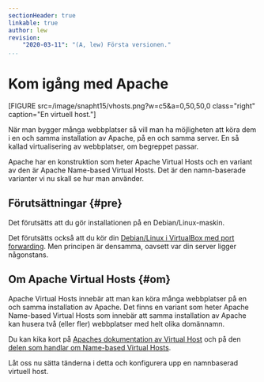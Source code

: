 ```yaml
---
sectionHeader: true
linkable: true
author: lew
revision:
    "2020-03-11": "(A, lew) Första versionen."
...
```


Kom igång med Apache
=======================

[FIGURE src=/image/snapht15/vhosts.png?w=c5&a=0,50,50,0 class="right" caption="En virtuell host."]

När man bygger många webbplatser så vill man ha möjligheten att köra dem i en och samma installation av Apache, på en och samma server. En så kallad virtualisering av webbplatser, om begreppet passar.

Apache har en konstruktion som heter Apache Virtual Hosts och en variant av den är Apache Name-based Virtual Hosts. Det är den namn-baserade varianter vi nu skall se hur man använder.

<!--more-->



Förutsättningar {#pre}
-------------------------------------------

Det förutsätts att du gör installationen på en Debian/Linux-maskin.

Det förutsätts också att du kör din [Debian/Linux i VirtualBox med port forwarding](guide/kom-igang-med-ssh/logga-in-med-ssh#pf). Men principen är densamma, oavsett var din server ligger någonstans.



Om Apache Virtual Hosts {#om}
-------------------------------------------

Apache Virtual Hosts innebär att man kan köra många webbplatser på en och samma installation av Apache. Det finns en variant som heter Apache Name-based Virtual Hosts som innebär att samma installation av Apache kan husera två (eller fler) webbplatser med helt olika domännamn.

Du kan kika kort på [Apaches dokumentation av Virtual Host](http://httpd.apache.org/docs/current/vhosts/) och på den [delen som handlar om Name-based Virtual Hosts](http://httpd.apache.org/docs/current/vhosts/name-based.html).

Låt oss nu sätta tänderna i detta och konfigurera upp en namnbaserad virtuell host.
